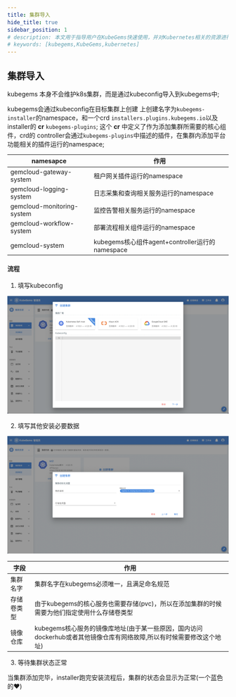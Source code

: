 ```yaml
---
title: 集群导入
hide_title: true
sidebar_position: 1
# description: 本文用于指导用户在KubeGems快速使用，并对Kubernetes相关的资源进行操作
# keywords: [kubegems,KubeGems,kubernetes]
---
```


## 集群导入

kubegems 本身不会维护k8s集群，而是通过kubeconfig导入到kubegems中;

kubegems会通过kubeconfig在目标集群上创建 上创建名字为`kubegems-installer`的namespace，和一个crd `installers.plugins.kubegems.io`以及installer的 **cr** `kubegems-plugins`; 这个 **cr** 中定义了作为添加集群所需要的核心组件，crd的 controller会通过`kubegems-plugins`中描述的插件，在集群内添加平台功能相关的插件运行的namespace;

|namesapce|作用|
|---|---|
|gemcloud-gateway-system| 租户网关插件运行的namespace|
|gemcloud-logging-system|日志采集和查询相关服务运行的namespace|
|gemcloud-monitoring-system|监控告警相关服务运行的namespace|
|gemcloud-workflow-system|部署流程相关组件运行的namespace|
|gemcloud-system|kubegems核心组件agent+controller运行的namespace|

#### 流程

1. 填写kubeconfig

![添加集群1](/img/docs/tasks-cluster-manage-add-cluster1.png)


2. 填写其他安装必要数据

![添加集群2](/img/docs/tasks-cluster-manage-add-cluster2.png)


|字段|作用|
|---|---|
|集群名字|集群名字在kubegems必须唯一，且满足命名规范|
|存储卷类型|由于kubegems的核心服务也需要存储(pvc)，所以在添加集群的时候需要为他们指定使用什么存储卷类型|
|镜像仓库|kubegems核心服务的镜像库地址(由于某一些原因，国内访问dockerhub或者其他镜像仓库有网络故障,所以有时候需要修改这个地址)|

3. 等待集群状态正常

当集群添加完毕，installer跑完安装流程后，集群的状态会显示为正常(一个蓝色的❤️)